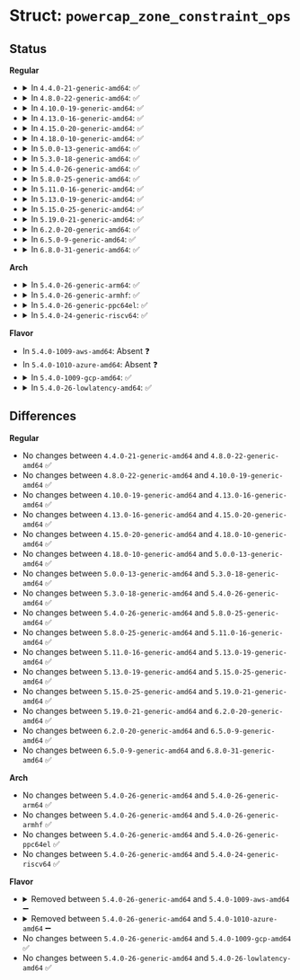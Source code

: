 # Struct: <code>powercap_zone_constraint_ops</code>

## Status
<b>Regular</b>
<ul>
<li>
<details>
<summary>In <code>4.4.0-21-generic-amd64</code>: ✅</summary>

```c
struct powercap_zone_constraint_ops {
    int (*)(struct powercap_zone *, int, u64) set_power_limit_uw;
    int (*)(struct powercap_zone *, int, u64 *) get_power_limit_uw;
    int (*)(struct powercap_zone *, int, u64) set_time_window_us;
    int (*)(struct powercap_zone *, int, u64 *) get_time_window_us;
    int (*)(struct powercap_zone *, int, u64 *) get_max_power_uw;
    int (*)(struct powercap_zone *, int, u64 *) get_min_power_uw;
    int (*)(struct powercap_zone *, int, u64 *) get_max_time_window_us;
    int (*)(struct powercap_zone *, int, u64 *) get_min_time_window_us;
    const char * (*)(struct powercap_zone *, int) get_name;
}
```
</details>
</li>
<li>
<details>
<summary>In <code>4.8.0-22-generic-amd64</code>: ✅</summary>

```c
struct powercap_zone_constraint_ops {
    int (*)(struct powercap_zone *, int, u64) set_power_limit_uw;
    int (*)(struct powercap_zone *, int, u64 *) get_power_limit_uw;
    int (*)(struct powercap_zone *, int, u64) set_time_window_us;
    int (*)(struct powercap_zone *, int, u64 *) get_time_window_us;
    int (*)(struct powercap_zone *, int, u64 *) get_max_power_uw;
    int (*)(struct powercap_zone *, int, u64 *) get_min_power_uw;
    int (*)(struct powercap_zone *, int, u64 *) get_max_time_window_us;
    int (*)(struct powercap_zone *, int, u64 *) get_min_time_window_us;
    const char * (*)(struct powercap_zone *, int) get_name;
}
```
</details>
</li>
<li>
<details>
<summary>In <code>4.10.0-19-generic-amd64</code>: ✅</summary>

```c
struct powercap_zone_constraint_ops {
    int (*)(struct powercap_zone *, int, u64) set_power_limit_uw;
    int (*)(struct powercap_zone *, int, u64 *) get_power_limit_uw;
    int (*)(struct powercap_zone *, int, u64) set_time_window_us;
    int (*)(struct powercap_zone *, int, u64 *) get_time_window_us;
    int (*)(struct powercap_zone *, int, u64 *) get_max_power_uw;
    int (*)(struct powercap_zone *, int, u64 *) get_min_power_uw;
    int (*)(struct powercap_zone *, int, u64 *) get_max_time_window_us;
    int (*)(struct powercap_zone *, int, u64 *) get_min_time_window_us;
    const char * (*)(struct powercap_zone *, int) get_name;
}
```
</details>
</li>
<li>
<details>
<summary>In <code>4.13.0-16-generic-amd64</code>: ✅</summary>

```c
struct powercap_zone_constraint_ops {
    int (*)(struct powercap_zone *, int, u64) set_power_limit_uw;
    int (*)(struct powercap_zone *, int, u64 *) get_power_limit_uw;
    int (*)(struct powercap_zone *, int, u64) set_time_window_us;
    int (*)(struct powercap_zone *, int, u64 *) get_time_window_us;
    int (*)(struct powercap_zone *, int, u64 *) get_max_power_uw;
    int (*)(struct powercap_zone *, int, u64 *) get_min_power_uw;
    int (*)(struct powercap_zone *, int, u64 *) get_max_time_window_us;
    int (*)(struct powercap_zone *, int, u64 *) get_min_time_window_us;
    const char * (*)(struct powercap_zone *, int) get_name;
}
```
</details>
</li>
<li>
<details>
<summary>In <code>4.15.0-20-generic-amd64</code>: ✅</summary>

```c
struct powercap_zone_constraint_ops {
    int (*)(struct powercap_zone *, int, u64) set_power_limit_uw;
    int (*)(struct powercap_zone *, int, u64 *) get_power_limit_uw;
    int (*)(struct powercap_zone *, int, u64) set_time_window_us;
    int (*)(struct powercap_zone *, int, u64 *) get_time_window_us;
    int (*)(struct powercap_zone *, int, u64 *) get_max_power_uw;
    int (*)(struct powercap_zone *, int, u64 *) get_min_power_uw;
    int (*)(struct powercap_zone *, int, u64 *) get_max_time_window_us;
    int (*)(struct powercap_zone *, int, u64 *) get_min_time_window_us;
    const char * (*)(struct powercap_zone *, int) get_name;
}
```
</details>
</li>
<li>
<details>
<summary>In <code>4.18.0-10-generic-amd64</code>: ✅</summary>

```c
struct powercap_zone_constraint_ops {
    int (*)(struct powercap_zone *, int, u64) set_power_limit_uw;
    int (*)(struct powercap_zone *, int, u64 *) get_power_limit_uw;
    int (*)(struct powercap_zone *, int, u64) set_time_window_us;
    int (*)(struct powercap_zone *, int, u64 *) get_time_window_us;
    int (*)(struct powercap_zone *, int, u64 *) get_max_power_uw;
    int (*)(struct powercap_zone *, int, u64 *) get_min_power_uw;
    int (*)(struct powercap_zone *, int, u64 *) get_max_time_window_us;
    int (*)(struct powercap_zone *, int, u64 *) get_min_time_window_us;
    const char * (*)(struct powercap_zone *, int) get_name;
}
```
</details>
</li>
<li>
<details>
<summary>In <code>5.0.0-13-generic-amd64</code>: ✅</summary>

```c
struct powercap_zone_constraint_ops {
    int (*)(struct powercap_zone *, int, u64) set_power_limit_uw;
    int (*)(struct powercap_zone *, int, u64 *) get_power_limit_uw;
    int (*)(struct powercap_zone *, int, u64) set_time_window_us;
    int (*)(struct powercap_zone *, int, u64 *) get_time_window_us;
    int (*)(struct powercap_zone *, int, u64 *) get_max_power_uw;
    int (*)(struct powercap_zone *, int, u64 *) get_min_power_uw;
    int (*)(struct powercap_zone *, int, u64 *) get_max_time_window_us;
    int (*)(struct powercap_zone *, int, u64 *) get_min_time_window_us;
    const char * (*)(struct powercap_zone *, int) get_name;
}
```
</details>
</li>
<li>
<details>
<summary>In <code>5.3.0-18-generic-amd64</code>: ✅</summary>

```c
struct powercap_zone_constraint_ops {
    int (*)(struct powercap_zone *, int, u64) set_power_limit_uw;
    int (*)(struct powercap_zone *, int, u64 *) get_power_limit_uw;
    int (*)(struct powercap_zone *, int, u64) set_time_window_us;
    int (*)(struct powercap_zone *, int, u64 *) get_time_window_us;
    int (*)(struct powercap_zone *, int, u64 *) get_max_power_uw;
    int (*)(struct powercap_zone *, int, u64 *) get_min_power_uw;
    int (*)(struct powercap_zone *, int, u64 *) get_max_time_window_us;
    int (*)(struct powercap_zone *, int, u64 *) get_min_time_window_us;
    const char * (*)(struct powercap_zone *, int) get_name;
}
```
</details>
</li>
<li>
<details>
<summary>In <code>5.4.0-26-generic-amd64</code>: ✅</summary>

```c
struct powercap_zone_constraint_ops {
    int (*)(struct powercap_zone *, int, u64) set_power_limit_uw;
    int (*)(struct powercap_zone *, int, u64 *) get_power_limit_uw;
    int (*)(struct powercap_zone *, int, u64) set_time_window_us;
    int (*)(struct powercap_zone *, int, u64 *) get_time_window_us;
    int (*)(struct powercap_zone *, int, u64 *) get_max_power_uw;
    int (*)(struct powercap_zone *, int, u64 *) get_min_power_uw;
    int (*)(struct powercap_zone *, int, u64 *) get_max_time_window_us;
    int (*)(struct powercap_zone *, int, u64 *) get_min_time_window_us;
    const char * (*)(struct powercap_zone *, int) get_name;
}
```
</details>
</li>
<li>
<details>
<summary>In <code>5.8.0-25-generic-amd64</code>: ✅</summary>

```c
struct powercap_zone_constraint_ops {
    int (*)(struct powercap_zone *, int, u64) set_power_limit_uw;
    int (*)(struct powercap_zone *, int, u64 *) get_power_limit_uw;
    int (*)(struct powercap_zone *, int, u64) set_time_window_us;
    int (*)(struct powercap_zone *, int, u64 *) get_time_window_us;
    int (*)(struct powercap_zone *, int, u64 *) get_max_power_uw;
    int (*)(struct powercap_zone *, int, u64 *) get_min_power_uw;
    int (*)(struct powercap_zone *, int, u64 *) get_max_time_window_us;
    int (*)(struct powercap_zone *, int, u64 *) get_min_time_window_us;
    const char * (*)(struct powercap_zone *, int) get_name;
}
```
</details>
</li>
<li>
<details>
<summary>In <code>5.11.0-16-generic-amd64</code>: ✅</summary>

```c
struct powercap_zone_constraint_ops {
    int (*)(struct powercap_zone *, int, u64) set_power_limit_uw;
    int (*)(struct powercap_zone *, int, u64 *) get_power_limit_uw;
    int (*)(struct powercap_zone *, int, u64) set_time_window_us;
    int (*)(struct powercap_zone *, int, u64 *) get_time_window_us;
    int (*)(struct powercap_zone *, int, u64 *) get_max_power_uw;
    int (*)(struct powercap_zone *, int, u64 *) get_min_power_uw;
    int (*)(struct powercap_zone *, int, u64 *) get_max_time_window_us;
    int (*)(struct powercap_zone *, int, u64 *) get_min_time_window_us;
    const char * (*)(struct powercap_zone *, int) get_name;
}
```
</details>
</li>
<li>
<details>
<summary>In <code>5.13.0-19-generic-amd64</code>: ✅</summary>

```c
struct powercap_zone_constraint_ops {
    int (*)(struct powercap_zone *, int, u64) set_power_limit_uw;
    int (*)(struct powercap_zone *, int, u64 *) get_power_limit_uw;
    int (*)(struct powercap_zone *, int, u64) set_time_window_us;
    int (*)(struct powercap_zone *, int, u64 *) get_time_window_us;
    int (*)(struct powercap_zone *, int, u64 *) get_max_power_uw;
    int (*)(struct powercap_zone *, int, u64 *) get_min_power_uw;
    int (*)(struct powercap_zone *, int, u64 *) get_max_time_window_us;
    int (*)(struct powercap_zone *, int, u64 *) get_min_time_window_us;
    const char * (*)(struct powercap_zone *, int) get_name;
}
```
</details>
</li>
<li>
<details>
<summary>In <code>5.15.0-25-generic-amd64</code>: ✅</summary>

```c
struct powercap_zone_constraint_ops {
    int (*)(struct powercap_zone *, int, u64) set_power_limit_uw;
    int (*)(struct powercap_zone *, int, u64 *) get_power_limit_uw;
    int (*)(struct powercap_zone *, int, u64) set_time_window_us;
    int (*)(struct powercap_zone *, int, u64 *) get_time_window_us;
    int (*)(struct powercap_zone *, int, u64 *) get_max_power_uw;
    int (*)(struct powercap_zone *, int, u64 *) get_min_power_uw;
    int (*)(struct powercap_zone *, int, u64 *) get_max_time_window_us;
    int (*)(struct powercap_zone *, int, u64 *) get_min_time_window_us;
    const char * (*)(struct powercap_zone *, int) get_name;
}
```
</details>
</li>
<li>
<details>
<summary>In <code>5.19.0-21-generic-amd64</code>: ✅</summary>

```c
struct powercap_zone_constraint_ops {
    int (*)(struct powercap_zone *, int, u64) set_power_limit_uw;
    int (*)(struct powercap_zone *, int, u64 *) get_power_limit_uw;
    int (*)(struct powercap_zone *, int, u64) set_time_window_us;
    int (*)(struct powercap_zone *, int, u64 *) get_time_window_us;
    int (*)(struct powercap_zone *, int, u64 *) get_max_power_uw;
    int (*)(struct powercap_zone *, int, u64 *) get_min_power_uw;
    int (*)(struct powercap_zone *, int, u64 *) get_max_time_window_us;
    int (*)(struct powercap_zone *, int, u64 *) get_min_time_window_us;
    const char * (*)(struct powercap_zone *, int) get_name;
}
```
</details>
</li>
<li>
<details>
<summary>In <code>6.2.0-20-generic-amd64</code>: ✅</summary>

```c
struct powercap_zone_constraint_ops {
    int (*)(struct powercap_zone *, int, u64) set_power_limit_uw;
    int (*)(struct powercap_zone *, int, u64 *) get_power_limit_uw;
    int (*)(struct powercap_zone *, int, u64) set_time_window_us;
    int (*)(struct powercap_zone *, int, u64 *) get_time_window_us;
    int (*)(struct powercap_zone *, int, u64 *) get_max_power_uw;
    int (*)(struct powercap_zone *, int, u64 *) get_min_power_uw;
    int (*)(struct powercap_zone *, int, u64 *) get_max_time_window_us;
    int (*)(struct powercap_zone *, int, u64 *) get_min_time_window_us;
    const char * (*)(struct powercap_zone *, int) get_name;
}
```
</details>
</li>
<li>
<details>
<summary>In <code>6.5.0-9-generic-amd64</code>: ✅</summary>

```c
struct powercap_zone_constraint_ops {
    int (*)(struct powercap_zone *, int, u64) set_power_limit_uw;
    int (*)(struct powercap_zone *, int, u64 *) get_power_limit_uw;
    int (*)(struct powercap_zone *, int, u64) set_time_window_us;
    int (*)(struct powercap_zone *, int, u64 *) get_time_window_us;
    int (*)(struct powercap_zone *, int, u64 *) get_max_power_uw;
    int (*)(struct powercap_zone *, int, u64 *) get_min_power_uw;
    int (*)(struct powercap_zone *, int, u64 *) get_max_time_window_us;
    int (*)(struct powercap_zone *, int, u64 *) get_min_time_window_us;
    const char * (*)(struct powercap_zone *, int) get_name;
}
```
</details>
</li>
<li>
<details>
<summary>In <code>6.8.0-31-generic-amd64</code>: ✅</summary>

```c
struct powercap_zone_constraint_ops {
    int (*)(struct powercap_zone *, int, u64) set_power_limit_uw;
    int (*)(struct powercap_zone *, int, u64 *) get_power_limit_uw;
    int (*)(struct powercap_zone *, int, u64) set_time_window_us;
    int (*)(struct powercap_zone *, int, u64 *) get_time_window_us;
    int (*)(struct powercap_zone *, int, u64 *) get_max_power_uw;
    int (*)(struct powercap_zone *, int, u64 *) get_min_power_uw;
    int (*)(struct powercap_zone *, int, u64 *) get_max_time_window_us;
    int (*)(struct powercap_zone *, int, u64 *) get_min_time_window_us;
    const char * (*)(struct powercap_zone *, int) get_name;
}
```
</details>
</li>
</ul>
<b>Arch</b>
<ul>
<li>
<details>
<summary>In <code>5.4.0-26-generic-arm64</code>: ✅</summary>

```c
struct powercap_zone_constraint_ops {
    int (*)(struct powercap_zone *, int, u64) set_power_limit_uw;
    int (*)(struct powercap_zone *, int, u64 *) get_power_limit_uw;
    int (*)(struct powercap_zone *, int, u64) set_time_window_us;
    int (*)(struct powercap_zone *, int, u64 *) get_time_window_us;
    int (*)(struct powercap_zone *, int, u64 *) get_max_power_uw;
    int (*)(struct powercap_zone *, int, u64 *) get_min_power_uw;
    int (*)(struct powercap_zone *, int, u64 *) get_max_time_window_us;
    int (*)(struct powercap_zone *, int, u64 *) get_min_time_window_us;
    const char * (*)(struct powercap_zone *, int) get_name;
}
```
</details>
</li>
<li>
<details>
<summary>In <code>5.4.0-26-generic-armhf</code>: ✅</summary>

```c
struct powercap_zone_constraint_ops {
    int (*)(struct powercap_zone *, int, u64) set_power_limit_uw;
    int (*)(struct powercap_zone *, int, u64 *) get_power_limit_uw;
    int (*)(struct powercap_zone *, int, u64) set_time_window_us;
    int (*)(struct powercap_zone *, int, u64 *) get_time_window_us;
    int (*)(struct powercap_zone *, int, u64 *) get_max_power_uw;
    int (*)(struct powercap_zone *, int, u64 *) get_min_power_uw;
    int (*)(struct powercap_zone *, int, u64 *) get_max_time_window_us;
    int (*)(struct powercap_zone *, int, u64 *) get_min_time_window_us;
    const char * (*)(struct powercap_zone *, int) get_name;
}
```
</details>
</li>
<li>
<details>
<summary>In <code>5.4.0-26-generic-ppc64el</code>: ✅</summary>

```c
struct powercap_zone_constraint_ops {
    int (*)(struct powercap_zone *, int, u64) set_power_limit_uw;
    int (*)(struct powercap_zone *, int, u64 *) get_power_limit_uw;
    int (*)(struct powercap_zone *, int, u64) set_time_window_us;
    int (*)(struct powercap_zone *, int, u64 *) get_time_window_us;
    int (*)(struct powercap_zone *, int, u64 *) get_max_power_uw;
    int (*)(struct powercap_zone *, int, u64 *) get_min_power_uw;
    int (*)(struct powercap_zone *, int, u64 *) get_max_time_window_us;
    int (*)(struct powercap_zone *, int, u64 *) get_min_time_window_us;
    const char * (*)(struct powercap_zone *, int) get_name;
}
```
</details>
</li>
<li>
<details>
<summary>In <code>5.4.0-24-generic-riscv64</code>: ✅</summary>

```c
struct powercap_zone_constraint_ops {
    int (*)(struct powercap_zone *, int, u64) set_power_limit_uw;
    int (*)(struct powercap_zone *, int, u64 *) get_power_limit_uw;
    int (*)(struct powercap_zone *, int, u64) set_time_window_us;
    int (*)(struct powercap_zone *, int, u64 *) get_time_window_us;
    int (*)(struct powercap_zone *, int, u64 *) get_max_power_uw;
    int (*)(struct powercap_zone *, int, u64 *) get_min_power_uw;
    int (*)(struct powercap_zone *, int, u64 *) get_max_time_window_us;
    int (*)(struct powercap_zone *, int, u64 *) get_min_time_window_us;
    const char * (*)(struct powercap_zone *, int) get_name;
}
```
</details>
</li>
</ul>
<b>Flavor</b>
<ul>
<li>
In <code>5.4.0-1009-aws-amd64</code>: Absent ❓
</li>
<li>
In <code>5.4.0-1010-azure-amd64</code>: Absent ❓
</li>
<li>
<details>
<summary>In <code>5.4.0-1009-gcp-amd64</code>: ✅</summary>

```c
struct powercap_zone_constraint_ops {
    int (*)(struct powercap_zone *, int, u64) set_power_limit_uw;
    int (*)(struct powercap_zone *, int, u64 *) get_power_limit_uw;
    int (*)(struct powercap_zone *, int, u64) set_time_window_us;
    int (*)(struct powercap_zone *, int, u64 *) get_time_window_us;
    int (*)(struct powercap_zone *, int, u64 *) get_max_power_uw;
    int (*)(struct powercap_zone *, int, u64 *) get_min_power_uw;
    int (*)(struct powercap_zone *, int, u64 *) get_max_time_window_us;
    int (*)(struct powercap_zone *, int, u64 *) get_min_time_window_us;
    const char * (*)(struct powercap_zone *, int) get_name;
}
```
</details>
</li>
<li>
<details>
<summary>In <code>5.4.0-26-lowlatency-amd64</code>: ✅</summary>

```c
struct powercap_zone_constraint_ops {
    int (*)(struct powercap_zone *, int, u64) set_power_limit_uw;
    int (*)(struct powercap_zone *, int, u64 *) get_power_limit_uw;
    int (*)(struct powercap_zone *, int, u64) set_time_window_us;
    int (*)(struct powercap_zone *, int, u64 *) get_time_window_us;
    int (*)(struct powercap_zone *, int, u64 *) get_max_power_uw;
    int (*)(struct powercap_zone *, int, u64 *) get_min_power_uw;
    int (*)(struct powercap_zone *, int, u64 *) get_max_time_window_us;
    int (*)(struct powercap_zone *, int, u64 *) get_min_time_window_us;
    const char * (*)(struct powercap_zone *, int) get_name;
}
```
</details>
</li>
</ul>

## Differences
<b>Regular</b>
<ul>
<li>
No changes between <code>4.4.0-21-generic-amd64</code> and <code>4.8.0-22-generic-amd64</code> ✅
</li>
<li>
No changes between <code>4.8.0-22-generic-amd64</code> and <code>4.10.0-19-generic-amd64</code> ✅
</li>
<li>
No changes between <code>4.10.0-19-generic-amd64</code> and <code>4.13.0-16-generic-amd64</code> ✅
</li>
<li>
No changes between <code>4.13.0-16-generic-amd64</code> and <code>4.15.0-20-generic-amd64</code> ✅
</li>
<li>
No changes between <code>4.15.0-20-generic-amd64</code> and <code>4.18.0-10-generic-amd64</code> ✅
</li>
<li>
No changes between <code>4.18.0-10-generic-amd64</code> and <code>5.0.0-13-generic-amd64</code> ✅
</li>
<li>
No changes between <code>5.0.0-13-generic-amd64</code> and <code>5.3.0-18-generic-amd64</code> ✅
</li>
<li>
No changes between <code>5.3.0-18-generic-amd64</code> and <code>5.4.0-26-generic-amd64</code> ✅
</li>
<li>
No changes between <code>5.4.0-26-generic-amd64</code> and <code>5.8.0-25-generic-amd64</code> ✅
</li>
<li>
No changes between <code>5.8.0-25-generic-amd64</code> and <code>5.11.0-16-generic-amd64</code> ✅
</li>
<li>
No changes between <code>5.11.0-16-generic-amd64</code> and <code>5.13.0-19-generic-amd64</code> ✅
</li>
<li>
No changes between <code>5.13.0-19-generic-amd64</code> and <code>5.15.0-25-generic-amd64</code> ✅
</li>
<li>
No changes between <code>5.15.0-25-generic-amd64</code> and <code>5.19.0-21-generic-amd64</code> ✅
</li>
<li>
No changes between <code>5.19.0-21-generic-amd64</code> and <code>6.2.0-20-generic-amd64</code> ✅
</li>
<li>
No changes between <code>6.2.0-20-generic-amd64</code> and <code>6.5.0-9-generic-amd64</code> ✅
</li>
<li>
No changes between <code>6.5.0-9-generic-amd64</code> and <code>6.8.0-31-generic-amd64</code> ✅
</li>
</ul>
<b>Arch</b>
<ul>
<li>
No changes between <code>5.4.0-26-generic-amd64</code> and <code>5.4.0-26-generic-arm64</code> ✅
</li>
<li>
No changes between <code>5.4.0-26-generic-amd64</code> and <code>5.4.0-26-generic-armhf</code> ✅
</li>
<li>
No changes between <code>5.4.0-26-generic-amd64</code> and <code>5.4.0-26-generic-ppc64el</code> ✅
</li>
<li>
No changes between <code>5.4.0-26-generic-amd64</code> and <code>5.4.0-24-generic-riscv64</code> ✅
</li>
</ul>
<b>Flavor</b>
<ul>
<li>
<details>
<summary>Removed between <code>5.4.0-26-generic-amd64</code> and <code>5.4.0-1009-aws-amd64</code> ➖</summary>

```c
struct powercap_zone_constraint_ops {
    int (*)(struct powercap_zone *, int, u64) set_power_limit_uw;
    int (*)(struct powercap_zone *, int, u64 *) get_power_limit_uw;
    int (*)(struct powercap_zone *, int, u64) set_time_window_us;
    int (*)(struct powercap_zone *, int, u64 *) get_time_window_us;
    int (*)(struct powercap_zone *, int, u64 *) get_max_power_uw;
    int (*)(struct powercap_zone *, int, u64 *) get_min_power_uw;
    int (*)(struct powercap_zone *, int, u64 *) get_max_time_window_us;
    int (*)(struct powercap_zone *, int, u64 *) get_min_time_window_us;
    const char * (*)(struct powercap_zone *, int) get_name;
}
```
</details>
</li>
<li>
<details>
<summary>Removed between <code>5.4.0-26-generic-amd64</code> and <code>5.4.0-1010-azure-amd64</code> ➖</summary>

```c
struct powercap_zone_constraint_ops {
    int (*)(struct powercap_zone *, int, u64) set_power_limit_uw;
    int (*)(struct powercap_zone *, int, u64 *) get_power_limit_uw;
    int (*)(struct powercap_zone *, int, u64) set_time_window_us;
    int (*)(struct powercap_zone *, int, u64 *) get_time_window_us;
    int (*)(struct powercap_zone *, int, u64 *) get_max_power_uw;
    int (*)(struct powercap_zone *, int, u64 *) get_min_power_uw;
    int (*)(struct powercap_zone *, int, u64 *) get_max_time_window_us;
    int (*)(struct powercap_zone *, int, u64 *) get_min_time_window_us;
    const char * (*)(struct powercap_zone *, int) get_name;
}
```
</details>
</li>
<li>
No changes between <code>5.4.0-26-generic-amd64</code> and <code>5.4.0-1009-gcp-amd64</code> ✅
</li>
<li>
No changes between <code>5.4.0-26-generic-amd64</code> and <code>5.4.0-26-lowlatency-amd64</code> ✅
</li>
</ul>
